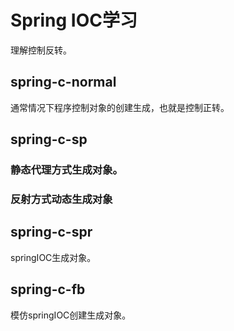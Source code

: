 # Spring IOC学习

理解控制反转。

## spring-c-normal
通常情况下程序控制对象的创建生成，也就是控制正转。

## spring-c-sp
### 静态代理方式生成对象。
### 反射方式动态生成对象

## spring-c-spr
springIOC生成对象。

## spring-c-fb
模仿springIOC创建生成对象。